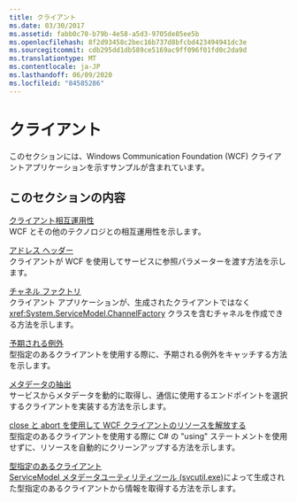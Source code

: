 ```yaml
---
title: クライアント
ms.date: 03/30/2017
ms.assetid: fabb0c70-b79b-4e58-a5d3-9705de85ee5b
ms.openlocfilehash: 8f2d93458c2bec16b737d8bfcbd423494941dc3e
ms.sourcegitcommit: cdb295dd1db589ce5169ac9ff096f01fd0c2da9d
ms.translationtype: MT
ms.contentlocale: ja-JP
ms.lasthandoff: 06/09/2020
ms.locfileid: "84585286"
---
```

# <a name="client"></a>クライアント
このセクションには、Windows Communication Foundation (WCF) クライアントアプリケーションを示すサンプルが含まれています。  
  
## <a name="in-this-section"></a>このセクションの内容  
 [クライアント相互運用性](client-interoperability.md)  
 WCF とその他のテクノロジとの相互運用性を示します。  
  
 [アドレス ヘッダー](address-headers.md)  
 クライアントが WCF を使用してサービスに参照パラメーターを渡す方法を示します。  
  
 [チャネル ファクトリ](channel-factory.md)  
 クライアント アプリケーションが、生成されたクライアントではなく <xref:System.ServiceModel.ChannelFactory> クラスを含むチャネルを作成できる方法を示します。  
  
 [予期される例外](expected-exceptions.md)  
 型指定のあるクライアントを使用する際に、予期される例外をキャッチする方法を示します。  
  
 [メタデータの抽出](retrieve-metadata.md)  
 サービスからメタデータを動的に取得し、通信に使用するエンドポイントを選択するクライアントを実装する方法を示します。  
  
 [close と abort を使用して WCF クライアントのリソースを解放する](use-close-abort-release-wcf-client-resources.md)  
 型指定のあるクライアントを使用する際に C# の "using" ステートメントを使用せずに、リソースを自動的にクリーンアップする方法を示します。  
  
 [型指定のあるクライアント](typed-client.md)  
 [ServiceModel メタデータユーティリティツール (svcutil.exe)](../servicemodel-metadata-utility-tool-svcutil-exe.md)によって生成された型指定のあるクライアントから情報を取得する方法を示します。
